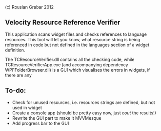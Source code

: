 (c) Rouslan Grabar 2012

Velocity Resource Reference Verifier
------------------------------------

This application scans widget files and checks references to language resources.
This tool will let you know, what resource string is being referenced in code but not defined in the languages section of a widget definition.

The TCResourceVerifier.dll contains all the checking code, while TCResourceVerifierApp.exe (and accompanying dependency WPFFolderBrowser.dll) is a GUI which visualises the errors in widgets, if there are any

To-do:
------

* Check for unused resources, i.e. resources strings are defined, but not used in widget
* Create a console app (should be pretty easy now, just _cout_ the results!)
* Rewrite the GUI part to make it MVVMesque 
* Add progress bar to the GUI 


